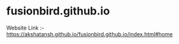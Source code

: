 # fusionbird.github.io
Website Link :-https://akshatansh.github.io/fusionbird.github.io/index.html#home

